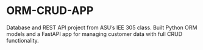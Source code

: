 # ORM-CRUD-APP
Database and REST API project from ASU’s IEE 305 class. Built Python ORM models and a FastAPI app for managing customer data with full CRUD functionality.
